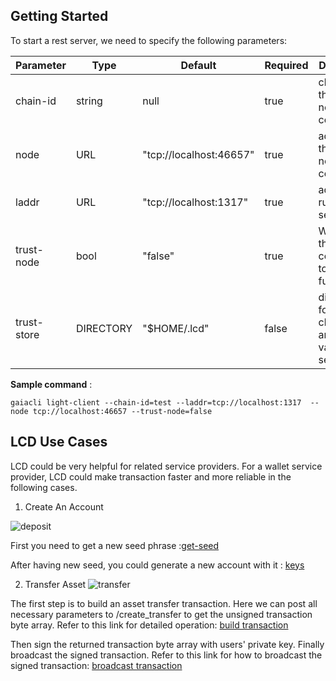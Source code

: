 ## Getting Started

To start a rest server, we need to specify the following parameters:

| Parameter   | Type      | Default                 | Required | Description                                          |
| ----------- | --------- | ----------------------- | -------- | ---------------------------------------------------- |
| chain-id    | string    | null                    | true     | chain id of the full node to connect                 |
| node        | URL       | "tcp://localhost:46657" | true     | address of the full node to connect                  |
| laddr       | URL       | "tcp://localhost:1317"  | true     | address to run the rest server on                    |
| trust-node  | bool      | "false"                 | true     | Whether this LCD is connected to a trusted full node |
| trust-store | DIRECTORY | "$HOME/.lcd"            | false    | directory for save checkpoints and validator sets    |

**Sample command** :

```
gaiacli light-client --chain-id=test --laddr=tcp://localhost:1317  --node tcp://localhost:46657 --trust-node=false
```

## LCD Use Cases

LCD could be very helpful for related service providers. For a wallet service provider, LCD could make transaction faster and more reliable in the following cases. 

1. Create An Account

  ![deposit](https://github.com/irisnet/cosmos-sdk/raw/bianjie/lcd_spec/docs/spec/lcd/pics/create-account.png)

First you need to get a new seed phrase :[get-seed](https://github.com/irisnet/cosmos-sdk/blob/bianjie/lcd_spec/docs/spec/lcd/api.md#keysseed---get)
  
After having new seed, you could generate a new account with it : [keys](:[get-seed](https://github.com/irisnet/cosmos-sdk/blob/bianjie/lcd_spec/docs/spec/lcd/api.md#keys---post))

  

2. Transfer Asset
   ![transfer](https://github.com/irisnet/cosmos-sdk/raw/bianjie/lcd_spec/docs/spec/lcd/pics/transfer-tokens.png)


  The first step is to build an asset transfer transaction. Here we can post all necessary parameters to /create_transfer to get the unsigned transaction byte array. Refer to this link for detailed operation: [build transaction](https://github.com/irisnet/cosmos-sdk/blob/bianjie/lcd_spec/docs/spec/lcd/api.md#create_transfer---post)

  Then sign the returned transaction byte array with users' private key. Finally broadcast the signed transaction. Refer to this link for how to broadcast the signed transaction: [broadcast transaction](https://github.com/irisnet/cosmos-sdk/blob/bianjie/lcd_spec/docs/spec/lcd/api.md#create_transfer---post)